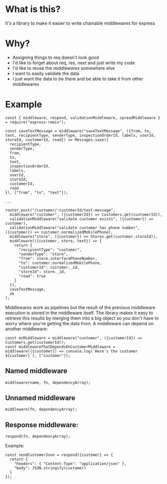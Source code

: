 # What is this?
It's a library to make it easier to write chainable middlewares for express

# Why?
- Assigning things to req doesn't look good
- I'd like to forget about req, res, next and just write my code
- I'd like to reuse the middlewares somewhere else
- I want to easily validate the data
- I just want the data to be there and be able to take it from other middlewares

# Example

```
const { middleware, respond, validationMiddleware, spreadMiddleware } = require("express-remix");

const saveTextMessage = middleware("saveTextMessage", ({from, to, text, recipientType, senderType, inspectionOrderId, labels, userId, storeId, customerId, read}) => Messages.save({
  recipientType, 
  senderType,
  from,
  to,
  text,
  inspectionOrderId,
  labels,
  userId,
  storeId,
  customerId,
  read
}), ["from", "to", "text"]);

...

router.post("/customer/:customerId/text-message", 
  middleware("customer", ({customerId}) => Customers.get(customerId)),
  validationMiddleware("validate customer exists", ({customer}) => customer),
  validationMiddleware("validate customer has phone number", ({customer}) => customer.normalizedMobilePhone),
  middleware("store", ({customer}) => Stores.get(customer.storeId)),
  middleware(({customer, store, text}) => {
    return {
      "recipientType": "customer", 
      "senderType": "store",
      "from": store.interfacePhoneNumber,
      "to": customer.normalizedMobilePhone,
      "customerId": customer._id,
      "storeId": store._id,
      "read": true
    }
  }),
  saveTextMessage,
  ok
);
```

Middlewares work as pipelines but the result of the previous middleware execution is stored in the middleware itself.
The library makes it easy to retrieve this results by merging them into a big object so you don't have to worry where you're getting the data from.
A middleware can depend on another middleware:

```
const miMiddleware = middleware("customer", ({customerId}) => Customers.get(customerId));
const middlewareThatDependsOnCustomerMiddleware = middleware(({customer}) => console.log(`Here's the customer ${customer}`), ["customer"]);
```
## Named middleware 
`middleware(name, fn, dependencyArray);`

## Unnamed middleware
`middleware(fn, dependencyArray);`

## Response middleware:
`respond(fn, dependencyArray);`

Example:

```
const sendCustomerJson = respond({customer} => {
  return {
    "headers": { "Content-Type": "application/json" },
    "body": JSON.stringify(customer)
  }
});
```